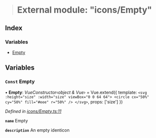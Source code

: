 > # External module: "icons/Empty"

## Index

### Variables

* [Empty](_icons_empty_.md#const-empty)

## Variables

### `Const` Empty

• **Empty**: *VueConstructor‹object & Vue›* =  Vue.extend({
  template: `
    <svg :height="size" :width="size" viewBox="0 0 64 64">
      <circle cx="50%" cy="50%" fill="#eee" r="50%" />
    </svg>
  `,
  props: ['size']
})

*Defined in [icons/Empty.ts:11](https://github.com/polkadot-js/ui/blob/f30a94b/packages/vue-identicon/src/icons/Empty.ts#L11)*

**`name`** Empty

**`description`** An empty identicon